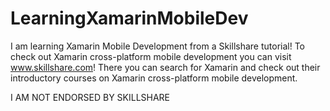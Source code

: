 # LearningXamarinMobileDev

I am learning Xamarin Mobile Development from a Skillshare tutorial! To check out Xamarin cross-platform mobile development
you can visit www.skillshare.com! There you can search for Xamarin and check out their introductory courses on Xamarin
cross-platform mobile development. 

I AM NOT ENDORSED BY SKILLSHARE
